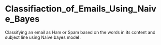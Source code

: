 # Classifiaction_of_Emails_Using_Naive_Bayes
Classifying an email as Ham or Spam based on the words in its content and subject line using Naive bayes  model .
